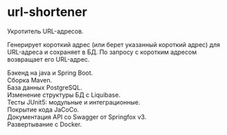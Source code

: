 # url-shortener
Укротитель URL-адресов.

Генерирует короткий адрес (или берет указанный короткий адрес) для URL-адреса и сохраняет в БД.
По запросу с коротким адресом возвращает его URL-адрес.

Бэкенд на java и Spring Boot.  
Сборка Maven.  
База данных PostgreSQL.  
Изменение структуры БД с Liquibase.  
Тесты JUnit5: модульные и интеграционные.  
Покрытие кода JaCoCo.  
Документация API со Swagger от Springfox v3.  
Развертывание с Docker.  
